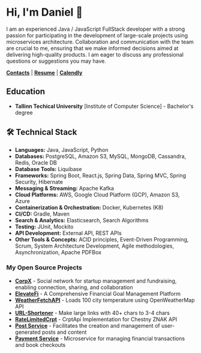 # Hi, I'm Daniel 👋

I am an experienced Java / JavaScript FullStack developer with a strong passion for participating in the development of large-scale projects using microservices architecture. Collaboration and communication with the team are crucial to me, ensuring that we make informed decisions aimed at delivering high-quality products. I am eager to discuss any professional questions or suggestions you may have.

[**Contacts**](https://linktr.ee/ethiqque) |
[**Resume**](https://docs.google.com/document/d/1OwpGlnEnWOXEXOBzFzFKwQuzIVzCsdbK0R6Sg8CVvgI/edit) |
[**Calendly**](https://calendly.com/danielpyld-work/30min) 

## Education
* **Tallinn Techical University** [Institute of Computer Science] - Bachelor's degree

## 🛠 Technical Stack

* **Languages:** Java, JavaScript, Python
* **Databases:** PostgreSQL, Amazon S3, MySQL, MongoDB, Cassandra, Redis, Oracle DB
* **Database Tools:** Liquibase
* **Frameworks:** Spring Boot, React.js, Spring Data, Spring MVC, Spring Security, Hibernate
* **Messaging & Streaming:** Apache Kafka
* **Cloud Platforms:** AWS, Google Cloud Platform (GCP), Amazon S3, Azure
* **Containerization & Orchestration:** Docker, Kubernetes (K8)
* **CI/CD:** Gradle, Maven
* **Search & Analytics:** Elasticsearch, Search Algorithms
* **Testing:** JUnit, Mockito
* **API Development:** External API, REST APIs
* **Other Tools & Concepts:** ACID principles, Event-Driven Programming, Scrum, System Architecture Development, Agile methodologies, Asynchronization, Apache PDFBox
### My Open Source Projects
* [**CorpX**](https://github.com/Ethiqque/CorporationX) - Social network for startup management and fundraising, enabling connection, sharing, and collaboration
* [**ElevateFi**](https://github.com/Ethiqque/ElevateFi) - A Comprehensive Financial Goal Management Platform
* [**WeatherFetchAPI**](https://github.com/Ethiqque/WeatherFetchAPI) - Loads 100 city temperature using OpenWeatherMap API
* [**URL-Shortener**](https://github.com/Ethiqque/URL-SHORTENER) - Make large links with 40+ chars to 3-4 chars
* [**RateLimitedCrpt**](https://github.com/Ethiqque/RateLimitedCrpt) - CrptApi Implementation for Chestny ZNAK API
* [**Post Service**](https://github.com/CorporationX/post_service/tree/basilisk-master-bc4) - Facilitates the creation and management of user-generated posts and content
* [**Payment Service**](https://github.com/CorporationX/payment_service/tree/basilisk-master-bc4) - Microservice for managing financial transactions and book checkouts
